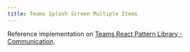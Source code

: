 ```yaml
---
title: Teams Splash Screen Multiple Items
---
```


Reference implementation on [Teams React Pattern Library - Communication](https://dev-int.teams.microsoft.com/storybook/main/index.html?path=/story/components-communication--hello).